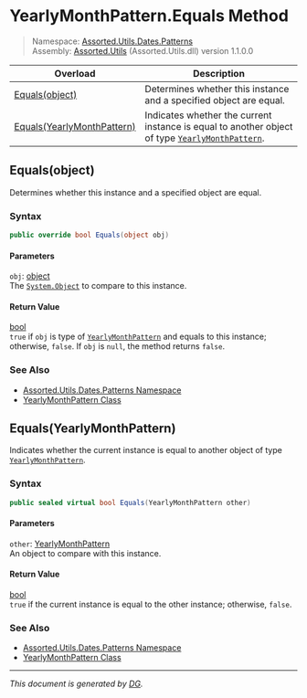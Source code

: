 ﻿# YearlyMonthPattern.Equals Method

> Namespace: [Assorted.Utils.Dates.Patterns](index.md#assortedutilsdatespatterns-namespace)\
> Assembly: [Assorted.Utils](index.md) (Assorted.Utils.dll) version 1.1.0.0

Overload | Description
--- | ---
[Equals(object)](Assorted.Utils.Dates.Patterns.YearlyMonthPattern.Equals.md#equalsobject) | Determines whether this instance and a specified object are equal.
[Equals(YearlyMonthPattern)](Assorted.Utils.Dates.Patterns.YearlyMonthPattern.Equals.md#equalsyearlymonthpattern) | Indicates whether the current instance is equal to another object of type [`YearlyMonthPattern`](Assorted.Utils.Dates.Patterns.YearlyMonthPattern.md).

## Equals(object)

Determines whether this instance and a specified object are equal.

### Syntax

```csharp
public override bool Equals(object obj)
```

#### Parameters

`obj`: [object](https://docs.microsoft.com/en-us/dotnet/api/system.object)\
The [`System.Object`](https://docs.microsoft.com/en-us/dotnet/api/system.object) to compare to this instance.

#### Return Value

[bool](https://docs.microsoft.com/en-us/dotnet/api/system.boolean)\
`true` if `obj` is type of [`YearlyMonthPattern`](Assorted.Utils.Dates.Patterns.YearlyMonthPattern.md) and equals to this instance; otherwise, `false`. If `obj` is `null`, the method returns `false`.

### See Also

- [Assorted.Utils.Dates.Patterns Namespace](index.md#assortedutilsdatespatterns-namespace)
- [YearlyMonthPattern Class](Assorted.Utils.Dates.Patterns.YearlyMonthPattern.md)

## Equals(YearlyMonthPattern)

Indicates whether the current instance is equal to another object of type [`YearlyMonthPattern`](Assorted.Utils.Dates.Patterns.YearlyMonthPattern.md).

### Syntax

```csharp
public sealed virtual bool Equals(YearlyMonthPattern other)
```

#### Parameters

`other`: [YearlyMonthPattern](Assorted.Utils.Dates.Patterns.YearlyMonthPattern.md)\
An object to compare with this instance.

#### Return Value

[bool](https://docs.microsoft.com/en-us/dotnet/api/system.boolean)\
`true` if the current instance is equal to the other instance; otherwise, `false`.

### See Also

- [Assorted.Utils.Dates.Patterns Namespace](index.md#assortedutilsdatespatterns-namespace)
- [YearlyMonthPattern Class](Assorted.Utils.Dates.Patterns.YearlyMonthPattern.md)

---

_This document is generated by [DG](https://github.com/Khojasteh/dg)._
